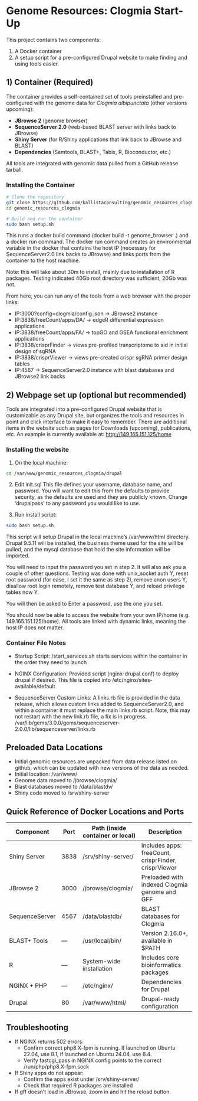 # Genome Resources: Clogmia Start-Up

This project contains two components:

1. A Docker container  
2. A setup script for a pre-configured Drupal website to make finding and using tools easier.


## 1) Container (Required)

The container provides a self-contained set of tools preinstalled and pre-configured with the genome data for *Clogmia albipunctata* (other versions upcoming):

- **JBrowse 2** (genome browser)  
- **SequenceServer 2.0** (web-based BLAST server with links back to JBrowse)  
- **Shiny Server** (for R/Shiny applications that link back to JBrowse and BLAST)  
- **Dependencies** (Samtools, BLAST+, Tabix, R, Bioconductor, etc.)

All tools are integrated with genomic data pulled from a GitHub release tarball.

### Installing the Container

```bash
# Clone the repository
git clone https://github.com/kallistaconsulting/genomic_resources_clogmia.git
cd genomic_resources_clogmia

# Build and run the container
sudo bash setup.sh
```

This runs a docker build command (docker build -t genome_browser .) and a docker run command.  The docker run command creates an environmental variable in the docker that contains the host IP (necessary for SequenceServer2.0 link backs to JBrowse) and links ports from the container to the host machine.

Note: this will take about 30m to install, mainly due to installation of R packages.  Testing indicated 40Gb root directory was sufficient, 20Gb was not.

From here, you can run any of the tools from a web browser with the proper links:
* IP:3000?config=clogmia/config.json  → JBrowse2 instance
* IP:3838/freeCount/apps/DA/ → edgeR differential expression applications
* IP:3838/freeCount/apps/FA/ → topGO and GSEA functional enrichment applications
* IP:3838/crisprFinder → views pre-profiled transcriptome to aid in initial design of sgRNA
* IP:3838/crisprViewer → views pre-created crispr sgRNA primer design tables
* IP:4567 → SequenceServer2.0 instance with blast databases and JBrowse2 link backs

## 2) Webpage set up (optional but recommended)
Tools are integrated into a pre-configured Drupal website that is customizable as any Drupal site, but organizes the tools and resources in point and click interface to make it easy to remember.  There are additional items in the website such as pages for Downloads (upcoming), publications, etc.  An example is currently available at: http://149.165.151.125/home

### Installing the website
1. On the local machine:

```bash
cd /var/www/genomic_resources_clogmia/drupal
```

2. Edit init.sql
This file defines your username, database name, and password.  You will want to edit this from the defaults to provide security, as the defaults are used and they are publicly known.  Change ‘drupalpass’ to any password you would like to use.

3. Run install script:
``` bash
sudo bash setup.sh
```

This script will setup Drupal in the local machine’s /var/www/html directory.  Drupal 9.5.11 will be installed, the business theme used for the site will be pulled, and the mysql database that hold the site information will be imported.

You will need to input the password you set in step 2.  It will also ask you a couple of other questions.  Testing was done with unix_socket auth Y, reset root password (for ease, I set it the same as step 2), remove anon users Y, disallow root login remotely, remove test database Y, and reload privilege tables now Y.

You will then be asked to Enter a password, use the one you set.

You should now be able to access the website from your own IP/home (e.g. 149.165.151.125/home).  All tools are linked with dynamic links, meaning the host IP does not matter.  

### Container File Notes
* Startup Script:
/start_services.sh starts services within the container in the order they need to launch

* NGINX Configuration:
Provided script (nginx-drupal.conf) to deploy drupal if desired.  This file is copied into /etc/nginx/sites-available/default

* SequenceServer Custom Links:
A links.rb file is provided in the data release, which allows custom links added to SequenceServer2.0, and within a container it must replace the main links.rb script.  Note, this may not restart with the new link.rb file, a fix is in progress.
/var/lib/gems/3.0.0/gems/sequenceserver-2.0.0/lib/sequenceserver/links.rb

## Preloaded Data Locations
* Initial genomic resources are unpacked from data release listed on github, which can be updated with new versions of the data as needed.
* Initial location: /var/www/
* Genome data moved to /jbrowse/clogmia/
* Blast databases moved to /data/blastdv/
* Shiny code moved to /srv/shiny-server

## Quick Reference of Docker Locations and Ports

| Component        | Port | Path (inside container or local) | Description                                                  |
|------------------|------|----------------------------------|--------------------------------------------------------------|
| Shiny Server     | 3838 | /srv/shiny-server/              | Includes apps: freeCount, crisprFinder, crisprViewer         |
| JBrowse 2        | 3000 | /jbrowse/clogmia/               | Preloaded with indexed Clogmia genome and GFF                |
| SequenceServer   | 4567 | /data/blastdb/                  | BLAST databases for Clogmia                                  |
| BLAST+ Tools     | —    | /usr/local/bin/                 | Version 2.16.0+, available in $PATH                          |
| R                | —    | System-wide installation        | Includes core bioinformatics packages                        |
| NGINX + PHP      | —    | /etc/nginx/                     | Dependencies for Drupal                                      |
| Drupal           | 80   | /var/www/html/                  | Drupal-ready configuration                                   |

## Troubleshooting
* If NGINX returns 502 errors:
  * Confirm correct php8.X-fpm is running.  If launched on Ubuntu 22.04, use 8.1, if launched on Ubuntu 24.04, use 8.4.
  * Verify fastcgi_pass in NGINX config points to the correct /run/php/php8.X-fpm.sock
* If Shiny apps do not appear:
  * Confirm the apps exist under /srv/shiny-server/
  * Check that required R packages are installed
* If gff doesn’t load in JBrowse, zoom in and hit the reload button.
